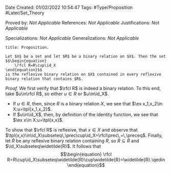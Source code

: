 <div class="topSpace"></div>

Date Created: 01/02/2022 10:54:47
Tags: #Type/Proposition #Later/Set_Theory

Proved by: <i>Not Applicable</i>
References: <i>Not Applicable</i>
Justifications: <i>Not Applicable</i>

Specializations: <i>Not Applicable</i>
Generalizations: <i>Not Applicable</i>

``` ad-Proposition
title: Proposition.

Let $X$ be a set and let $R$ be a binary relation on $X$. Then the set
$$\begin{equation}
    \rfcl R=R\cup\id_X
\end{equation}$$
is the reflexive binary relation on $X$ contained in every reflexive binary relation that contains $R$.

```

<i>Proof.</i> We first verify that $\rfcl R$ is indeed a binary relation. To this end, take $u\in\rfcl R$, so either $u\in R$ or $u\in\id_X$.
* If $u\in R$, then, since $R$ is a binary relation $X$, we see that $\ex x_1,x_2\in X:u=\tpl{x_1,x_2}$.
* If $u\in\id_X$, then, by definition of the identity function, we see that $\ex x\in X:u=\tpl{x,x}$.

To show that $\rfcl R$ is reflexive, that $x\in X$ and observe that $\tpl{x,x}\in\id_X\subseteq\,\prec\cup\id_X=\rfcl\prec\,=\,\preceq$. Finally, let $\widetilde{R}$ be any reflexive binary relation containing $R$, so $R\subseteq\widetilde{R}$ and $\id_X\subseteq\widetilde{R}$. It follows that
$$\begin{equation}
    \rfcl R=R\cup\id_X\subseteq\widetilde{R}\cup\widetilde{R}=\widetilde{R}.\qedin
\end{equation}$$
